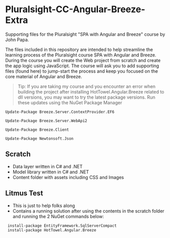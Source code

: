 Pluralsight-CC-Angular-Breeze-Extra
===================================

Supporting files for the Pluralsight "SPA with Angular and Breeze" course by John Papa. 

The files included in this repository are intended to help streamline the learning process of the Pluralsight course SPA with Angular and Breeze. During the course you will create the Web project from scratch
and create the app logic using JavaScript. The course will ask you to add supporting files (found here) to jump-start the process and keep you focused on the core material of Angular and Breeze.

> Tip: If you are taking my course and you encounter an error when building the project after installing HotTowel.Angular.Breeze related to dll versions, you may want to try the latest package versions. Run these updates using the NuGet Package Manager

```
Update-Package Breeze.Server.ContextProvider.EF6

Update-Package Breeze.Server.WebApi2

Update-Package Breeze.Client

Update-Package Newtonsoft.Json
```

## Scratch
 - Data layer written in C# and .NET
 - Model library written in C# and .NET
 - Content folder with assets including CSS and Images
 
## Litmus Test
 - This is just to help folks along
 - Contains a running solution after using the contents in the scratch folder and running the 2 NuGet commands below:

 ```
  install-package EntityFramework.SqlServerCompact
  install-package HotTowel.Angular.Breeze
 ```

